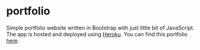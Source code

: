 # portfolio
Simple portfolio website written in Bootstrap with just little bit of JavaScript. The app is hosted and deployed using [Heroku](https://www.heroku.com/). You can find this portfolio
[here](https://miljan-portfolio.herokuapp.com/).
